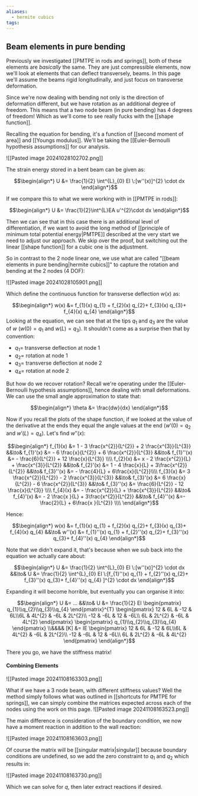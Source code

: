 ```yaml
---
aliases:
  - hermite cubics
tags:
---
```


## Beam elements in pure bending

Previously we investigated [[PMTPE in rods and springs]], both of these elements are *basically* the same. They are just compressible elements, now we'll look at elements that can deflect transversely, beams. In this page we'll assume the beams rigid longitudinally, and just focus on transverse deformation.

Since we're now dealing with bending not only is the direction of deformation different, but we have rotation as an additional degree of freedom. This means that a two node beam (in pure bending) has 4 degrees of freedom! Which as we'll come to see really fucks with the [[shape function]].

Recalling the equation for bending, it's a function of [[second moment of area]] and [[Youngs modulus]]. We'll be taking the [[Euler-Bernoulli hypothesis assumptions]] for our analysis.

![[Pasted image 20241028102702.png]]

The strain energy stored in a bent beam can be given as:

$$\begin{align*}
U &= \frac{1}{2} \int^{L}_{0} EI \:[w''(x)]^{2} \cdot dx
\end{align*}$$

If we compare this to what we were working with in [[PMTPE in rods]]:

$$\begin{align*}
U &= \frac{1}{2}\int^{L}EA u'^{2}\cdot dx
\end{align*}$$

Then we can see that in this case there is an additional level of differentiation, if we want to avoid the long method of [[principle of minimum total potential energy|PMTPE]] described at the very start we need to adjust our approach. We skip over the proof, but switching out the linear [[shape function]] for a cubic one is the adjustment.

So in contrast to the 2 node linear one, we use what are called "[[beam elements in pure bending|hermite cubics]]" to capture the rotation and bending at the 2 nodes (4 DOF):

![[Pasted image 20241028105901.png]]

Which define the continuous function for transverse deflection $w(x)$ as:

$$\begin{align*}
w(x) &= f_{1}(x) q_{1} + f_{2}(x) q_{2}+ f_{3}(x) q_{3}+ f_{4}(x) q_{4}
\end{align*}$$
Looking at the equation, we can see that at the tips $q_{1}$ and $q_{3}$ are the value of $w$ ($w(0)=q_{1}$ and $w(L)=q_{3}$). It shouldn't come as a surprise then that by convention:
- $q_{1}=$ transverse deflection at node 1
- $q_{2}=$ rotation at node 1
- $q_{3}=$ transverse deflection at node 2
- $q_{4}=$ rotation at node 2

But how do we recover rotation? Recall we're operating under the [[Euler-Bernoulli hypothesis assumptions]], hence dealing with small deformations. We can use the small angle approximation to state that:

$$\begin{align*}
\theta &= \frac{dw}{dx}
\end{align*}$$

Now if you recall the plots of the shape function, if we looked at the value of the derivative at the ends they equal the angle values at the end ($w'(0)=q_{2}$ and $w'(L)=q_{4}$). Let's find $w''(x)$:

$$\begin{align*}
f_{1}(x) &= 1 - 3 \frac{x^{2}}{L^{2}} + 2 \frac{x^{3}}{L^{3}} &&\to& f_{1}'(x) &= - 6 \frac{x}{L^{2}} + 6 \frac{x^{2}}{L^{3}} &&\to& f_{1}''(x) &=  -  \frac{6}{L^{2}} + 12 \frac{x}{L^{3}} \\\\
f_{2}(x) &= x - 2 \frac{x^{2}}{L} + \frac{x^{3}}{L^{2}} &&\to& f_{2}'(x) &= 1 - 4 \frac{x}{L} + 3\frac{x^{2}}{L^{2}} &&\to& f_{3}''(x) &= - \frac{4}{L} + 6\frac{x}{L^{2}}\\\\
f_{3}(x) &=  3 \frac{x^{2}}{L^{2}} - 2 \frac{x^{3}}{L^{3}} &&\to& f_{3}'(x) &=  6 \frac{x}{L^{2}} - 6 \frac{x^{2}}{L^{3}} &&\to& f_{3}''(x) &=  \frac{6}{L^{2}} - 12 \frac{x}{L^{3}}  \\\\
f_{4}(x) &=  -  \frac{x^{2}}{L} + \frac{x^{3}}{L^{2}} &&\to& f_{4}'(x) &= - 2 \frac{x }{L} + 3\frac{x^{2}}{L^{2}} &&\to& f_{4}''(x) &=-  \frac{2}{L} + 6\frac{x }{L^{2}} \\\\
\end{align*}$$

Hence:

$$\begin{align*}
w(x) &= f_{1}(x) q_{1} + f_{2}(x) q_{2}+ f_{3}(x) q_{3}+ f_{4}(x) q_{4} &&\to& w''(x) &= f_{1}''(x) q_{1} + f_{2}''(x) q_{2}+ f_{3}''(x) q_{3}+ f_{4}''(x) q_{4} 
\end{align*}$$

Note that we didn't expand it, that's because when we sub back into the equation we actually care about:

$$\begin{align*}
U &= \frac{1}{2} \int^{L}_{0} EI \:[w''(x)]^{2} \cdot dx &&\to&   U &= \frac{1}{2} \int^{L}_{0} EI \:[f_{1}''(x) q_{1} + f_{2}''(x) q_{2}+ f_{3}''(x) q_{3}+ f_{4}''(x) q_{4} ]^{2} \cdot dx 
\end{align*}$$

Expanding it will become horrible, but eventually you can organise it into:

$$\begin{align*}
U &= ... &&\to& U &= \frac{1}{2} EI \begin{pmatrix} q_{1}\\q_{2}\\q_{3}\\q_{4} \end{pmatrix}^{T} \begin{pmatrix} 12 & 6L & -12 & 6L\\6L & 4L^{2} & -6L & 2L^{2}\\ -12 & -6L & 12 & -6L\\ 6L & 2L^{2} & -6L & 4L^{2} \end{pmatrix} \begin{pmatrix} q_{1}\\q_{2}\\q_{3}\\q_{4} \end{pmatrix} \\&&&& [K] &= IE \begin{pmatrix} 12 & 6L & -12 & 6L\\6L & 4L^{2} & -6L & 2L^{2}\\ -12 & -6L & 12 & -6L\\ 6L & 2L^{2} & -6L & 4L^{2} \end{pmatrix}
\end{align*}$$

There you go, we have the stiffness matrix!

#### Combining Elements

![[Pasted image 20241108163303.png]]

What if we have a 3 node beam, with different stiffness values? Well the method simply follows what was outlined in [[shortcuts for PMTPE for springs]], we can simply combine the matrices expected across each of the nodes using the work on this page. 
![[Pasted image 20241108163523.png]]

The main difference is consideration of the boundary condition, we now have a moment reaction in addition to the wall reaction:

![[Pasted image 20241108163603.png]]

Of course the matrix will be [[singular matrix|singular]] because boundary conditions are undefined, so we add the zero constraint to $q_{1}$ and $q_{2}$ which results in:

![[Pasted image 20241108163730.png]]

Which we can solve for $q$, then later extract reactions if desired.
